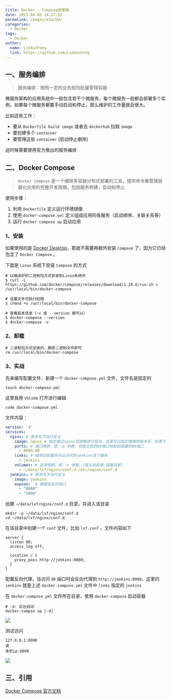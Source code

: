 ```yaml
---
title: Docker - Compose的使用
date: 2021-04-05 14:27:52
permalink: /pages/e3acb4/
categories:
  - Docker
tags:
  - Docker
author: 
  name: LinXunFeng
  link: https://github.com/LinXunFeng
---
```


## 一、服务编排

> 服务编排：按照一定的业务规则批量管理容器

微服务架构的应用系统中一般包含若干个微服务，每个微服务一般都会部署多个实例，如果每个微服务都要手动启动和停止，那么维护的工作量就会很大。

比如这些工作：

- 要从 `Dockerfile build image` 或者去 `dockerhub` 拉取 `image` 
- 要创建多个 `container` 
- 要管理这些 `container` (启动停止删除)

这时候需要使用官方推出的服务编排



## 二、Docker Compose

> `Docker Compose` 是一个编排多容器分布式部署的工具，提供命令集管理容器化应用的完整开发周期，包括服务构建，启动和停止

使用步骤：

1. 利用 `Dockerfile` 定义运行环境镜像
2. 使用 `docker-compose.yml` 定义组成应用的各服务（启动顺序、关联关系等）
3. 运行 `docker-compose up` 启动应用



### 1、安装

如果使用的是 [Docker Desktop](https://www.docker.com/products/docker-desktop)，那就不需要再额外安装 `Compose` 了，因为它已经包含了 `Docker Compose` 。

下面是 `Linux` 系统下安装 `Compose` 的方式

```shell
# 以编译好的二进制包方式安装到Linux系统中
$ curl -L https://github.com/docker/compose/releases/download/1.28.6/run.sh > /usr/local/bin/docker-compose

# 设置文件可执行权限
$ chmod +x /usr/local/bin/docker-compose

# 查看版本信息（-v 或 --version 都可以）
$ docker-compose --version
$ docker-compose -v
```



### 2、卸载

```shell
# 二进制包方式安装的，删除二进制文件即可
rm /usr/local/bin/docker-compose
```



### 3、实战

先来编写配置文件，新建一个 `docker-compose.yml` 文件，文件名是固定的

```shell
touch docker-compose.yml
```

这里我用 `VSCode` 打开进行编辑

```shell
code docker-compose.yml
```

文件内容：

```yaml
version: '3'
services: 
  nginx: # 服务名字自行定义
    image: nginx # 指定通过nginx该镜像进行启动，这里可以指定镜像的版本号，如果不指定，默认为latest
    ports: # 端口映射，即 -p 参数，将宿主机的80端口映射到容器的80端口
      - 8090:80
    links: # 指明当前服务可以访问到jenkins这个服务
      - jenkins
    volumes: # 目录映射，即 -v 参数，（宿主机目录:容器目录）
      - ~/data/lxf/nginx/conf.d:/etc/nginx/conf.d
  jenkins: # 服务名字自行定义
    image: jenkins
    expose:  # 暴露指定的端口
      - "8080"
      - "5000"
```

创建 `~/data/lxf/nginx/conf.d` 目录，并进入该目录

```shell
mkdir -p ~/data/lxf/nginx/conf.d
cd ~/data/lxf/nginx/conf.d
```

在该目录中创建一个 `conf` 文件，比如 `lxf.conf` ，文件内容如下

```
server {
  listen 80;
  access_log off;
  
  location / {
    proxy_pass http://jenkins:8080;
  }
}
```

配置反向代理，当访问 `80` 端口时会反向代理到 `http://jenkins:8080`，这里的 `jenkins` 就是上述 `docker-compose.yml` 文件中 `links` 指定的 `jenkins` 



在 `docker-compose.yml` 文件所在目录，使用 `docker-compose` 启动容器

```shell
# -d: 后台启动
docker-compse up [-d]
```

![](https://cdn.jsdelivr.net/gh/FullStackAction/PicBed@resource20210320170901/image/20210405143327.png)

测试访问

```
127.0.0.1:8090
或
本机ip:8090
```

![](https://cdn.jsdelivr.net/gh/FullStackAction/PicBed@resource20210320170901/image/20210405143344.png)

## 三、引用

[Docker Compose 官方文档](https://docs.docker.com/compose/) 



